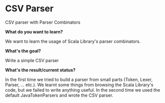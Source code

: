 # CSV Parser
CSV parser with Parser Combinators


**What do you want to learn?**

We want to learn the usage of Scala Library's parser combinators.


**What's the goal?**

Write a simple CSV parser


**What's the result/current status?**

In the first time we tried to build a parser from small parts (Token, Lexer, Parser, ... etc.). We learnt some things from browsing the Scala Library's code, but we failed to write anything useful.
In the second time we used the default JavaTokenParsers and wrote the CSV parser.

